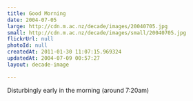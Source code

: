```yaml
---
title: Good Morning
date: 2004-07-05
large: http://cdn.m.ac.nz/decade/images/20040705.jpg
small: http://cdn.m.ac.nz/decade/images/small/20040705.jpg
flickrUrl: null
photoId: null
createdAt: 2011-01-30 11:07:15.969324
updatedAt: 2004-07-09 00:57:27
layout: decade-image

---
```

Disturbingly early in the morning (around 7:20am)
